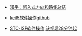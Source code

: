 
- [知乎：嵌入式方向和路线总结](https://www.zhihu.com/question/377210946/answer/2329611544)

- [keil5软件操作github](https://github.com/chenzhengqingzzz/jkdzhx-51SingleChip/blob/main/README.md)

- [STC-ISP软件操作,该视频28分钟起](https://www.bilibili.com/video/BV1Mb411e7re?spm_id_from=333.788.videopod.episodes&vd_source=b3fd84988e8e921a37b4fa1da8d481db&p=4)